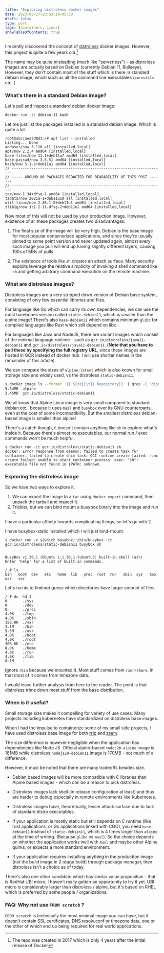 ```yaml
---
title: "Exploring distroless docker images"
date: 2023-08-27T20:53:10+05:30
draft: false
type: post
tags: [Containers, Linux]
showTableOfContents: true
---
```


I recently discovered the concept of [distroless](https://github.com/GoogleContainerTools/distroless) docker images. However, this project is quite a few years old.[^old]

The name may be quite misleading (much like "serverless") - as distroless images are actually based on Debian (currently Debian 11, Bullseye). However, they don't contain most of the stuff which is there in standard debian image, which such as all the command line executables (`coreutils` etc..)

### What's there in a standard Debian image?

Let's pull and inspect a standard debian docker image:

```bash
docker run -it debian:11 bash
```

Let me just list the packages installed in a standard debian image. Which is quite a lot.

```
root@abccaea3d8d3:/# apt list --installed
Listing... Done
adduser/now 3.118 all [installed,local]
apt/now 2.2.4 amd64 [installed,local]
base-files/now 11.1+deb11u7 amd64 [installed,local]
base-passwd/now 3.5.51 amd64 [installed,local]
bash/now 5.1-2+deb11u1 amd64 [installed,local]
// ----------------------------------------------------------------------
// ----- AROUND 80 PACKAGES REDACTED FOR READABILITY OF THIS POST -------
// ----------------------------------------------------------------------
tar/now 1.34+dfsg-1 amd64 [installed,local]
tzdata/now 2021a-1+deb11u10 all [installed,local]
util-linux/now 2.36.1-8+deb11u1 amd64 [installed,local]
zlib1g/now 1:1.2.11.dfsg-2+deb11u2 amd64 [installed,local]
```

Now most of this will not be used by your production image. However, existence of all these packages creates two disadvantages:

1. The final size of the image will be very high. Debian is the base image for most popular containerized applications, and since they're usually pinned to some point version and never updated again, almost every such image you pull will end up having slightly different layers, causing 100s of MBs of pulls. 

2. The existence of tools like `sh` creates an attack surface. Many security exploits leverage the relative simplicity of invoking a shell command like `sh` and getting arbitrary command execution on the remote machine.

### What are distroless images?

Distroless images are a very stripped down version of Debian base system, consisting of only few essential libraries and files.

For language like Go which can carry its own dependencies, we can use the most barebones version called `static-debian11`, which is smaller than the alpine image! There's also `base-debian11` which contains minimum `glibc` for compiled languages like Rust which still depend on libc.

For languages like Java and NodeJS, there are variant images which consist of the minimal language runtime - such as `gcr.io/distroless/java11-debian11` and `gcr.io/distroless/java11-debian11`. (__Note that you have to pull these by specifying the full registry URL__, since these images are hosted in GCR instead of docker hub. I will use shorter names in the remainder of this article).

We can compare the sizes of `alpine:latest` which is also known for small storage size and widely used, vs the distroless `static-debian11`.

```bash
$ docker image ls --format '{{.Size}}\t{{.Repository}}' | grep -E 'distroless|alpine'
5.54MB  alpine
2.45MB  gcr.io/distroless/static-debian11
```

We all know that Alpine Linux image is very small compared to standard debian etc.. because it uses `musl` and `busybox` over its GNU counterparts, even at the cost of some incompatibility. But the smallest distroless debian-based image is smaller than alpine!

There's a catch though, it doesn't contain anything like `sh` to explore what's inside it. Because there's almost no executables, our normal run / exec commands won't be much helpful.

```
$ docker run -it gcr.io/distroless/static-debian11 sh
docker: Error response from daemon: failed to create task for container: failed to create shim task: OCI runtime create failed: runc create failed: unable to start container process: exec: "sh": executable file not found in $PATH: unknown.
```

### Exploring the distroless image

So we have two ways to explore it.

1. We can export the image to a `tar` using `docker export` command, then unpack the tarball and inspect it.
2. Trickier, but we can bind mount a busybox binary into the image and run it.

I have a particular affinity towards complicating things, so let's go with 2.

I have busybox-static installed which I will just bind-mount.

```
$ docker run -v $(which busybox):/bin/busybox -it gcr.io/distroless/static-debian11 busybox sh


BusyBox v1.30.1 (Ubuntu 1:1.30.1-7ubuntu3) built-in shell (ash)
Enter 'help' for a list of built-in commands.

/ # ls
bin   boot  dev   etc   home  lib   proc  root  run   sbin  sys   tmp   usr   var
```

Let's run `du` to ~~find out~~ guess which directories have larger amount of files.

```
/ # du -hd 1
0       ./sys
0       ./dev
0       ./proc
4.0K    ./tmp
4.0K    ./sbin
156.0K  ./var
2.1M    ./bin
5.5M    ./usr
4.0K    ./boot
4.0K    ./root
308.0K  ./etc
8.0K    ./home
4.0K    ./run
4.0K    ./lib
8.1M    .
```

Ignore `/bin` because we mounted it. Most stuff comes from `/usr/share`. In that most of it comes from timezone data.

I would leave further analysis from here to the reader. The point is that distroless trims down most stuff from the base distribution.

### When is it useful?
Small storage size makes it compelling for variety of use cases. Many projects including kubernetes have standardized on distroless base images.

When I had the impulse to containerize some of my small side projects, I have used distroless base image for both [rrip](https://github.com/mahesh-hegde/rrip) and [zserv](https://github.com/mahesh-hegde/zserv). 

The size difference is however negligible when the application has dependencies like Node JS. Official alpine-based `node:20-alpine` image is 181MB while distroless `nodejs20-debian11` image is 170MB - not much of a difference.

However, it must be noted that there are many tradeoffs besides size.

* Debian based images will be more compatible with C libraries than Alpine based images - which can be a reason to pick distroless.

* Distroless images lack shell (in release configuration at least) and thus are harder to debug especially in remote environments like Kubernetes.

* Distroless images have, theoretically, lesser attack surface due to lack of standard distro executables.

* If your application is mostly static but still depends on C runtime (like rust applications, or Go applications linked with CGO), you need `base-debian11` instead of `static-debian11`, which is 4 times larger than `alpine` at the time of writing. (Because `glibc` vs `musl`). So the choice depends on whether the application works well with `musl` and maybe other Alpine quirks, or expects a more standard environment.

* If your application requires installing anything in the production image (not the build image in 2-stage build) through package manager, then distroless isn't a choice as of today.

There's also one other candidate which has similar value proposition - that is RedHat UBI micro. I haven't really gotten an opportunity to try it yet. UBI micro is considerably larger than distroless / alpine, but it's based on RHEL which is preferred by some people / organizations.

### FAQ: Why not use `FROM scratch` ?
`FROM scratch` is technically the most minimal image you can have, but it doesn't contain SSL certificates, DNS resolv.conf or timezone data, one or the other of which end up being required for real world applications.

[^old]: The repo was created in 2017 which is only 4 years after the initial release of Docker
